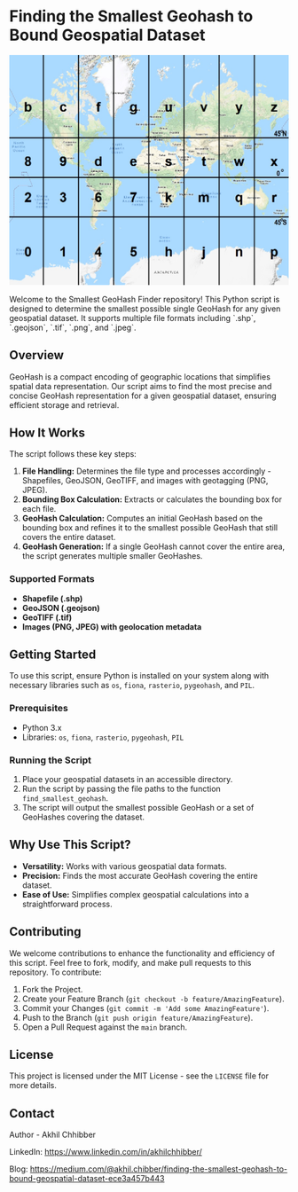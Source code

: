 # Finding the Smallest Geohash to Bound Geospatial Dataset
<p align="center">
  <img src="https://github.com/akhilchibber/Smallest-Geohash/blob/main/geohash.jpeg?raw=true" alt="earthml Logo">
</p>
Welcome to the Smallest GeoHash Finder repository! This Python script is designed to determine the smallest possible single GeoHash for any given geospatial dataset. It supports multiple file formats including `.shp`, `.geojson`, `.tif`, `.png`, and `.jpeg`.

## Overview

GeoHash is a compact encoding of geographic locations that simplifies spatial data representation. Our script aims to find the most precise and concise GeoHash representation for a given geospatial dataset, ensuring efficient storage and retrieval.

## How It Works

The script follows these key steps:

1. **File Handling:** Determines the file type and processes accordingly - Shapefiles, GeoJSON, GeoTIFF, and images with geotagging (PNG, JPEG).
2. **Bounding Box Calculation:** Extracts or calculates the bounding box for each file.
3. **GeoHash Calculation:** Computes an initial GeoHash based on the bounding box and refines it to the smallest possible GeoHash that still covers the entire dataset.
4. **GeoHash Generation:** If a single GeoHash cannot cover the entire area, the script generates multiple smaller GeoHashes.

### Supported Formats

- **Shapefile (.shp)**
- **GeoJSON (.geojson)**
- **GeoTIFF (.tif)**
- **Images (PNG, JPEG) with geolocation metadata**

## Getting Started

To use this script, ensure Python is installed on your system along with necessary libraries such as `os`, `fiona`, `rasterio`, `pygeohash`, and `PIL`.

### Prerequisites

- Python 3.x
- Libraries: `os`, `fiona`, `rasterio`, `pygeohash`, `PIL`

### Running the Script

1. Place your geospatial datasets in an accessible directory.
2. Run the script by passing the file paths to the function `find_smallest_geohash`.
3. The script will output the smallest possible GeoHash or a set of GeoHashes covering the dataset.

## Why Use This Script?

- **Versatility:** Works with various geospatial data formats.
- **Precision:** Finds the most accurate GeoHash covering the entire dataset.
- **Ease of Use:** Simplifies complex geospatial calculations into a straightforward process.

## Contributing

We welcome contributions to enhance the functionality and efficiency of this script. Feel free to fork, modify, and make pull requests to this repository. To contribute:

1. Fork the Project.
2. Create your Feature Branch (`git checkout -b feature/AmazingFeature`).
3. Commit your Changes (`git commit -m 'Add some AmazingFeature'`).
4. Push to the Branch (`git push origin feature/AmazingFeature`).
5. Open a Pull Request against the `main` branch.

## License

This project is licensed under the MIT License - see the `LICENSE` file for more details.

## Contact

Author - Akhil Chhibber

LinkedIn: https://www.linkedin.com/in/akhilchhibber/

Blog: https://medium.com/@akhil.chibber/finding-the-smallest-geohash-to-bound-geospatial-dataset-ece3a457b443
